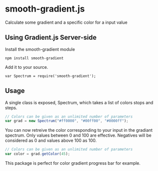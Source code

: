 
smooth-gradient.js
========================

Calculate some gradient and a specific color for a input value

Using Gradient.js Server-side
---------------------------
Install the smooth-gradient module

```
npm install smooth-gradient
```

Add it to your source.

```
var Spectrum = require('smooth-gradient');
```

Usage
--------------------

A single class is exposed, Spectrum, which takes a list of colors stops and steps.

```javascript
// Colors can be given as an unlimited number of parameters
var grad = new Spectrum("#ff0000", "#00ff00", "#0000ff");
```

You can now retreive the color corresponding to your input in the gradiant spectrum.
Only values between 0 and 100 are effective. Negatives will be considered as 0 and values above 100 as 100.

```javascript
// Colors can be given as an unlimited number of parameters
var color = grad.getColor(45);
```

This package is perfect for color gradient progress bar for example.